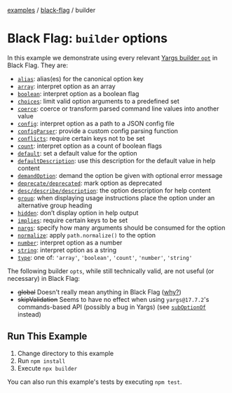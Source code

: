 [examples][1] / [black-flag][2] / builder

# Black Flag: `builder` options

In this example we demonstrate using every relevant [Yargs builder `opt`][3] in
Black Flag. They are:

- [`alias`][4]: alias(es) for the canonical option key
- [`array`][5]: interpret option as an array
- [`boolean`][6]: interpret option as a boolean flag
- [`choices`][7]: limit valid option arguments to a predefined set
- [`coerce`][8]: coerce or transform parsed command line values into another
  value
- [`config`][9]: interpret option as a path to a JSON config file
- [`configParser`][10]: provide a custom config parsing function
- [`conflicts`][11]: require certain keys not to be set
- [`count`][12]: interpret option as a count of boolean flags
- [`default`][13]: set a default value for the option
- [`defaultDescription`][13]: use this description for the default value in help
  content
- [`demandOption`][14]: demand the option be given with optional error message
- [`deprecate/deprecated`][15]: mark option as deprecated
- [`desc/describe/description`][16]: the option description for help content
- [`group`][17]: when displaying usage instructions place the option under an
  alternative group heading
- [`hidden`][18]: don’t display option in help output
- [`implies`][19]: require certain keys to be set
- [`nargs`][20]: specify how many arguments should be consumed for the option
- [`normalize`][21]: apply `path.normalize()` to the option
- [`number`][22]: interpret option as a number
- [`string`][23]: interpret option as a string
- [`type`][24]: one of: `'array'`, `'boolean'`, `'count'`, `'number'`,
  `'string'`

The following builder `opts`, while still technically valid, are not useful (or
necessary) in Black Flag:

<!-- lint ignore -->

- ~~global~~ Doesn't really mean anything in Black Flag ([why?][25])
- ~~skipValidation~~ Seems to have no effect when using `yargs@17.7.2`'s
  commands-based API (possibly a bug in Yargs) (see [`subOptionOf`][26] instead)

## Run This Example

1. Change directory to this example
2. Run `npm install`
3. Execute `npx builder`

You can also run this example's tests by executing `npm test`.

[1]: ../../README.md
[2]: ../README.md
[3]: https://yargs.js.org/docs#api-reference-optionskey-opt
[4]: https://yargs.js.org/docs#api-reference-aliaskey-alias
[5]: https://yargs.js.org/docs#array
[6]: https://yargs.js.org/docs#boolean
[7]: https://yargs.js.org/docs#choices
[8]: https://yargs.js.org/docs#coerce
[9]: https://yargs.js.org/docs#config
[10]: https://yargs.js.org/docs#configParser
[11]: https://yargs.js.org/docs#conflicts
[12]: https://yargs.js.org/docs#count
[13]: https://yargs.js.org/docs#default
[14]: https://yargs.js.org/docs#demandOption
[15]: https://yargs.js.org/docs#deprecated
[16]: https://yargs.js.org/docs#description
[17]: https://yargs.js.org/docs#group
[18]: https://yargs.js.org/docs#hidden
[19]: https://yargs.js.org/docs#implies
[20]: https://yargs.js.org/docs#nargs
[21]: https://yargs.js.org/docs#normalize
[22]: https://yargs.js.org/docs#number
[23]: https://yargs.js.org/docs#string
[24]: https://yargs.js.org/docs#type
[25]: ../../../docs/advanced.md
[26]: ../../../packages/extensions/README.md#suboptionof
